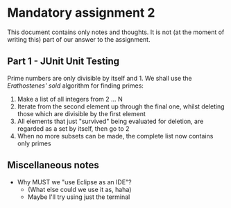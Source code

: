 # Mandatory assignment 2

This document contains only notes and thoughts.
It is not (at the moment of writing this) part of our answer to the assignment.

## Part 1 - JUnit Unit Testing

Prime numbers are only divisible by itself and 1.
We shall use the _Erathostenes' sold_ algorithm for finding primes:

1. Make a list of all integers from 2 ... N
2. Iterate from the second element up through the final one, whilst deleting
   those which are divisible by the first element
3. All elements that just "survived" being evaluated for deletion, are regarded
   as a set by itself, then go to 2
4. When no more subsets can be made, the complete list now contains only primes

## Miscellaneous notes

* Why MUST we "use Eclipse as an IDE"?
  * (What else could we use it as, haha)
  * Maybe I'll try using just the terminal
